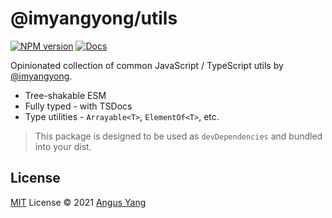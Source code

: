 # @imyangyong/utils

[![NPM version](https://img.shields.io/npm/v/@imyangyong/utils?color=a1b858&label=)](https://www.npmjs.com/package/@imyangyong/utils)
[![Docs](https://www.paka.dev/badges/v0/cute.svg)](https://www.paka.dev/npm/@imyangyong/utils)

Opinionated collection of common JavaScript / TypeScript utils by [@imyangyong](https://github.com/imyangyong).

- Tree-shakable ESM
- Fully typed - with TSDocs
- Type utilities - `Arrayable<T>`, `ElementOf<T>`, etc.

> This package is designed to be used as `devDependencies` and bundled into your dist.

## License

[MIT](./LICENSE) License © 2021 [Angus Yang](https://github.com/imyangyong)
